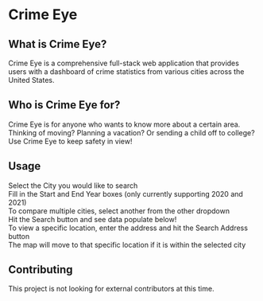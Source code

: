 # Crime Eye
## What is Crime Eye?
Crime Eye is a comprehensive full-stack web application that provides users with a dashboard of crime statistics from various cities across the United States.

## Who is Crime Eye for?
Crime Eye is for anyone who wants to know more about a certain area.<br />
Thinking of moving? Planning a vacation? Or sending a child off to college?<br />
Use Crime Eye to keep safety in view!

## Usage
Select the City you would like to search<br />
Fill in the Start and End Year boxes (only currently supporting 2020 and 2021)<br />
To compare multiple cities, select another from the other dropdown<br />
Hit the Search button and see data populate below!<br />
To view a specific location, enter the address and hit the Search Address button<br />
The map will move to that specific location if it is within the selected city<br />


## Contributing
This project is not looking for external contributors at this time.
